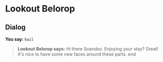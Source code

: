 # Lookout Belorop
## Dialog

**You say:** `hail`



>**Lookout Belorop says:** Hi there Soandso. Enjoying your stay? Great! It's nice to have some new faces around these parts.
end
